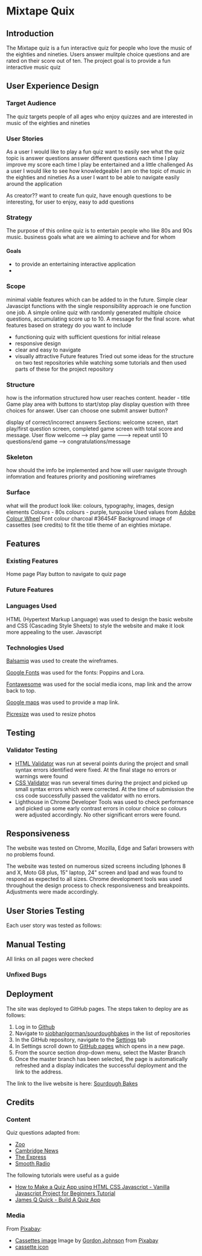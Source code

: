 # Mixtape Quix
## Introduction
The Mixtape quiz is a fun interactive quiz for people who love the music of the eighties and nineties. Users answer mulitple choice questions and are rated on their score out of ten.
The project goal is to provide a fun interactive music quiz

## User Experience Design
### Target Audience
The quiz targets people of all ages who enjoy quizzes and are interested in music of the eighties and nineties
### User Stories
As a user I would like to play a fun quiz
want to easily see what the quiz topic is
answer questions
answer different questions each time I play
improve my score each time I play
be entertained and a little challenged
As a user I would like to see how knowledgeable I am on the topic of music in the eighties and nineties
As a user I want to be able to navigate easily around the application

As creator??
want to create fun quiz, have enough questions to be interesting, for user to enjoy, easy to add questions

### Strategy 
The purpose of this online quiz is to entertain people who like 80s and 90s music. 
business goals what are we aiiming to achieve and for whom
#### Goals
  * to provide an entertaining interactive application
  * 

### Scope
minimal viable features which can be added to in the future. Simple clear Javascipt functions with the single responsibility approach ie one function one job. A simple online quiz with randomly generated multiple choice questions, accumulating score up to 10. A message for the final score.
what features based on strategy do you want to include 
  * functioning quiz with sufficient questions for initial release
  * responsive design
  * clear and easy to navigate
  * visually attractive
Future features
Tried out some ideas for the structure on two test repositories while watching some tutorials and then used parts of these for the project repository
### Structure
how is the information structured how user reaches content. 
header - title
Game play area with buttons to start/stop play
display question with three choices for answer. User can choose one
submit answer button?

display of correct/incorrect answers
Sections: welcome screen, start play/first question screen, completed game screen with total score and message. User flow welcome --> play game ---> repeat until 10 questions/end game --> congratulations/message
### Skeleton
how should the imfo be implemented and how will user navigate through infomration and features priority and positioning
wireframes
### Surface
what will the product look like: colours, typography, images, design elements
Colours - 80s colours - purple, turquoise Used values from [Adobe Colour Wheel](https://color.adobe.com/create/color-wheel)
Font colour charcoal #36454F
Background image of cassettes (see credits) to fit the title theme of an eighties mixtape.
## Features
### Existing Features

Home page
Play button to navigate to quiz page

### Future Features
### Languages Used
HTML (Hypertext Markup Language) was used to design the basic website and CSS (Cascading Style Sheets) to style the website and make it look more appealing to the user.
Javascript


### Technologies Used

[Balsamiq](https://balsamiq.com/) was used to create the wireframes.

[Google Fonts](https://fonts.google.com) was used for the fonts: Poppins and Lora.

[Fontawesome](https://fontawesome.com) was used for the social media icons, map link and the arrow back to top.

[Google maps](https://www.google.com/maps) was used to provide a map link.

[Picresize](https://picresize.com) was used to resize photos


## Testing
### Validator Testing
* [HTML Validator](https://validator.w3.org/) was run at several points during the project and small syntax errors identified were fixed. At the final stage no errors or warnings were found
* [CSS Validator](https://validator.w3.org/) was run several times during the project and picked up small syntax errors which were corrected. At the time of submission the css code successfully passed the validator with no errors.
* Lighthouse in Chrome Developer Tools was used to check performance and picked up some early contrast errors in colour choice so colours were adjusted accordingly. No other significant errors were found.

## Responsiveness
The website was tested on Chrome, Mozilla, Edge and Safari browsers with no problems found.

The website was tested on numerous sized screens including Iphones 8 and X, Moto G8 plus, 15" laptop, 24" screen and Ipad and was found to respond as expected to all sizes.
Chrome development tools was used throughout the design process to check responsiveness and breakpoints. Adjustments were made accordingly.

## User Stories Testing

Each user story was tested as follows:

## Manual Testing

All links on all pages were checked

### Unfixed Bugs
## Deployment
The site was deployed to GitHub pages. The steps taken to deploy are as follows:
1. Log in to [Github](https://github.com/)
2. Navigate to [siobhanlgorman/sourdoughbakes](https://github.com/siobhanlgorman/Sourdough-Bakes) in the list of repositories
3. In the GitHub repository, navigate to the [Settings](https://github.com/siobhanlgorman/Sourdough-Bakes/settings) tab
4. In Settings scroll down to [GitHub pages](https://github.com/siobhanlgorman/Sourdough-Bakes/settings/pages) which opens in a new page.
5. From the source section drop-down menu, select the Master Branch
6. Once the master branch has been selected, the page is automatically refreshed and a display indicates the successful deployment and the link to the address.

The link to the live website is here:
[Sourdough Bakes](https://siobhanlgorman.github.io//)

## Credits
### Content
Quiz questions adapted from: 
* [Zoo](https://www.zoo.com/quiz/can-you-guess-80s-songs-their-opening-lyrics-quiz) 
* [Cambridge News](https://www.cambridge-news.co.uk/news/uk-world-news/80s-music-quiz-questions-test-18213733)
* [The Express](https://www.express.co.uk/entertainment/music/1290366/80s-music-quiz-questions-and-answers)
* [Smooth Radio](https://www.smoothradio.com/quizzes/1980s-music-trivia-quiz/)


The following tutorials were useful as a guide
* [How to Make a Quiz App using HTML CSS Javascript - Vanilla Javascript Project for Beginners Tutorial](https://www.youtube.com/watch?v=f4fB9Xg2JEY)
* [James Q Quick - Build A Quiz App](https://www.youtube.com/watch?v=rFWbAj40JrQ)
### Media

From [Pixabay](https://pixabay.com/):
* [Cassettes image](cassette-5986249_1280.jpg) Image by <a href="https://pixabay.com/users/gdj-1086657/?utm_source=link-attribution&amp;utm_medium=referral&amp;utm_campaign=image&amp;utm_content=5986249">Gordon Johnson</a> from <a href="https://pixabay.com/?utm_source=link-attribution&amp;utm_medium=referral&amp;utm_campaign=image&amp;utm_content=5986249">Pixabay</a>
* [cassette icon](https://icons8.com/icons/set/cassette)